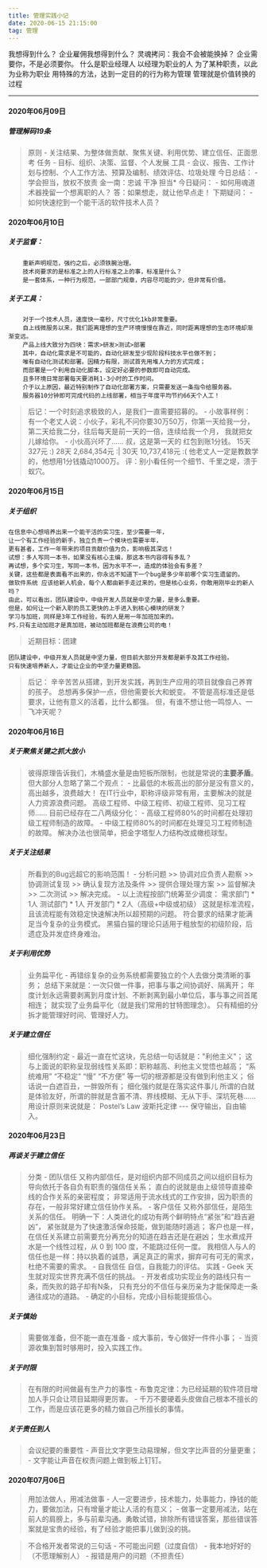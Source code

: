 ```yaml
---
title: 管理实践小记
date: 2020-06-15 21:15:00
tag: 管理
---
```


我想得到什么？
企业雇佣我想得到什么？
灵魂拷问：我会不会被能换掉？
企业需要你，不是必须要你。
什么是职业经理人
以经理为职业的人
为了某种职责，以此为业称为职业
用特殊的方法，达到一定目的的行为称为管理
管理就是价值转换的过程

---

#### 2020年06月09日

##### 管理解码19条


> 原则 
    - 关注结果、为整体做贡献、聚焦关键、利用优势、建立信任、正面思考
> 任务
    - 目标、组织、决策、监督、个人发展
> 工具
    - 会议、报告、工作计划与控制、个人工作方法、预算及编制、绩效评估、垃圾处理
> 今日总结：
    - 学会担当，放权不放责
      金一南：忠诚 干净 担当*
> 今日疑问：
    - 如何用魂道术器挽留一个想离职的人？
      答：如果想走，就让他早点走！
>下期疑问：
    - 如何快速挖到一个能干活的软件技术人员？

#### 2020年06月10日

##### 关于监督：

		重新声明规范，强约之后，必须铁腕治理。
		技术岗要求的是标准之上的人行标准之上的事，标准是什么？
		是一套体系，一种行为规范，一部部门规章，内容尽可能的少，但非常有价值。
		
##### 关于工具：

		对于一个技术人员，速度快一毫秒，尺寸优化1kb非常重要。
		自上线微服务以来，我们距离理想的生产环境慢慢在靠近，同时距离理想的生态环境却渐渐变远。
		产品上线大致分为四块：需求>研发>测试>部署
		其中，自动化需求是不可能的，自动化研发至少现阶段科技水平也做不到；
		唯有自动化测试和部署。因精力有限，测试首先用堆人力的方式完成；
		而部署是一个利用自动化脚本，设定好必要的参数即可自动完成。
		且多环境日常部署每天要消耗1-3小时的工作时间。
		介于以上原因，最近特别制作了自动化部署方案，只需要发送一条指令给服务器。
		服务器10分钟即可完成代码的上线部署，相当于年度平均节约66天个人工！

>后记：一个时刻追求极致的人，是我们一直需要招募的。
    - 小故事样例：
    有一个老丈人说：小伙子，彩礼不问你要30万50万，你第一天给我一分，
    第二天给我二分，往后每天是前一天的一倍，连续给我一个月，
    我就把女儿嫁给你。
    - 小伙高兴坏了…… 叔，这是第一天的 红包到账1分钱。
    15天 327元            :)
    28天 2,684,354元      :|
    30天 10,737,418元     :(
    他老丈人一定是教数学的，他想用1分钱撬动1000万。
    评：别小看任何一个细节、千里之堤，溃于蚁穴。

#### 2020年06月15日

##### 关于组织

    在信息中心想培养出来一个能干活的实习生，至少需要一年，
    让一个有工作经验的新手，独立负责一个模块也需要半年，
    更有甚者，工作一年带来的项目贡献价值为负，影响极其深远！
    试想：多人写同一本书，如果没有核心主编，那这本书内容得有多乱？
    再试想，多个实习生，写同一本书，因为水平不一，造成的体验会有多差？
    关键，这些都是表面看不出来的，你永远不知道下一个bug是多少年前哪个实习生遗留的。
    做软件系统 应该给新人机会，每个人都由新手走过来的，但是核心业务，你敢用刚毕业的新人吗？
    由此，可以看出，团队建设中，中级开发人员就是中坚力量，是多么重要。
    但是，如何让一个新入职的员工更快的上手进入到核心模块的研发？
    学习与加班，同样是3年工作经验，有的人是用一年加班加来的。
    PS.只有主动加班才是真加班，被动加班都是在浪费公司的电！
		
> 近期目标：团建

	团队建设中，中级开发人员就是中坚力量，但目前大部分开发都是新手及其工作经验。
	只有快速培养新人，才能让企业的中坚力量更稳固。
	
> 后记：
  辛辛苦苦从搭建，到开发实践，再到生产应用的项目就像自己养育的孩子。
  总想再多保护一点，但他需要长大和蜕变。
  不管是高标准还是低要求，让他有意义的活着，比什么都强。
  但，有谁不想让他一鸣惊人、一飞冲天呢？


#### 2020年06月16日

##### 关于聚焦关键之抓大放小

> 彼得原理告诉我们，木桶盛水量是由短板所限制，也就是常说的**主要矛盾**。
    但大部分人忽略了第二个观点：
    - 比最低的木板高出的部分是没有意义的，高出越多，浪费越大！
> 在IT行业中，职称评级非常有用，主要解决的就是人力资源浪费问题。
    高级工程师、中级工程师、初级工程师、见习工程师……
    目前已经存在二八两级分化：
    - 高级工程师80%的时间都在处理初级工程师制造的故障。
    - 中级工程师80%的时间都在处理见习工程师制造的故障。
> 解决办法也很简单，把金字塔型人力结构改成橄榄球型。
    
##### 关于关注结果

> 所看到的Bug远超它的影响范围！
    - 分析问题 >> 协调对应负责人勘察 >> 协调测试复现 >> 确认复现方法及条件 >> 
      提供合理处理方案 >> 监督解决 >> 二次测试 >> 解决完成。
    - 以上流程按部门统筹至少调度：
      需求部门 * 1人  测试部门 * 1人  开发部门 * 2人（高级+中级或初级）
> 这就是标准流程，且该流程能有效稳定快速解决所以超预期的问题。
    符合要求的结果才能满足当今复杂的业务模式。
    黑猫白猫的理论只适用于粗放型的初级阶段，后遗症及并发症终身难治。

##### 关于利用优势
	
> 业务扁平化
    - 再错综复杂的业务系统都需要独立的个人去做分类清晰的事务；
      总结下来就是：一次只做一件事，把事与事之间协调好、隔离开；
      年度计划永远需要剥离到月度计划、不断剥离到最小单位后，事与事之间首尾相连；
      就实现了业务扁平化（就是我们常用的甘特图理念）。
      只有精细的分拆才能管理好时间、管理好人力。
    
##### 关于建立信任

> 细化强制约定
    - 最近一直在忙这块，先总结一句话就是："利他主义"；
      这与上面说的职称呈现弱线性关系即：职称越高、利他主义觉悟也越高；
      “系统难用” “不稳定” “慢” “不方便” 等一切的根源都是没有做到利他主义；
      俗话说一白遮百丑，一胖毁所有；
      细化强约就是在落实这件事儿
      所谓的白就是体验友好，所谓的胖就是含蓄不清、界线模糊、无从下手、深坑死巷……
      用设计原则来说就是：
      Postel’s Law 波斯托定律 --- 保守输出，自由输入。

#### 2020年06月23日

##### 再谈关于建立信任

> 分类
    - 团队信任
      又称内部信任，是对组织内部不同成员之间以组织目标为导向依托于各自负有职责的强信任关系；
      直白的说就是由上级领导直接牵线的合作关系的亲密程度；
      非常适用于流水线式的工作安排，因为职责的存在，一般非常好建立信任协作关系。
    - 客户信任
      又称外部信任，是陌生关系的信任。
      明确一下：人类进化的成功有两个鲜明特点“紧张”和“趋吉避凶”，
       紧张就是为了快速激活保命技能，做到能随时遁逃；
      客户也是一样，在信任关系建立前需要充分再充分的知道在趋吉还是在避凶；
      生水煮成开水是一个线性过程，从 0 到 100 度，不能跳过任何一度。
      我相信人与人的信任也是一样：持以执着的诚恳，满足真正的需求，摒弃可有可无的需求，杜绝不需要的需求。
    - 自我信任
      自信，自我能力的评估。
> 实践
    - Geek 天生就对现实世界充满不信任的挑战。
    - 开发者成功实现业务的路线只有一条，而失败的路子却有N条，
       只有充分的不信任与亲历亲为才能保障走一条通往成功的道路。
    - 确定的小目标，完成小目标能提振信心。
   
##### 关于慎始

> 需要做准备，但不能一直在准备
    - 成大事前，专心做好一件件小事；
    - 当资源收集到暂时够用时，投入实践工作。
    
##### 关于时限

> 在有限的时间做最有生产力的事性
    - 布鲁克定律：为已经延期的软件项目增加人手只会让项目延期得更厉害。
    - 千万不要硬着头皮做自己根本不擅长的工作，而是应该花更多的精力做自己所擅长的事情。

##### 关于责任到人

> 会议纪要的重要性
    - 声音比文字更生动易理解，但文字比声音的分量更重；
    - 文字能让声音在权责问题上做到板上钉钉。
   
#### 2020年07月06日

> 用加法做人，用减法做事
    - 人一定要进步，技术能力，处事能力，挣钱的能力，要做加法，只有增量才能让人活的有意义；
    - 做事一定要用减法，站在前人的肩膀上，多与前辈沟通。勇敢试错，排除所有错误答案，那些错误答案就是宝贵的经验，有了经验才能把事儿做到没的挑。

> 不合格开发者常说的三句话
    - 不可能出问题（过度自信）
    - 我本地好好的（不愿理解别人）
    - 报错是用户的问题（不担责任）